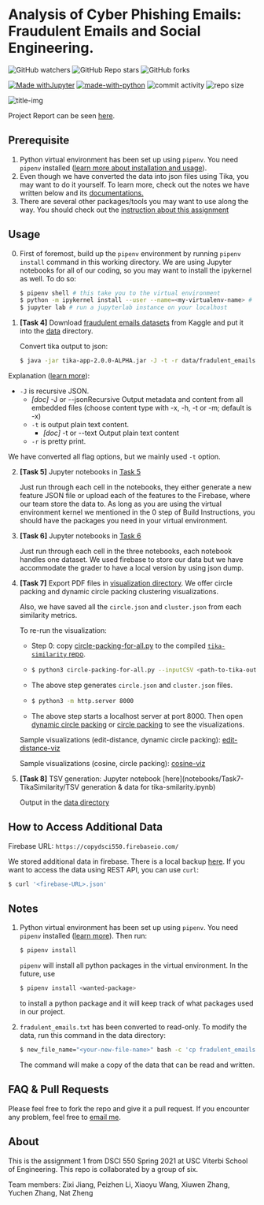 # Analysis of Cyber Phishing Emails: Fraudulent Emails and Social Engineering.

![GitHub watchers](https://img.shields.io/github/watchers/Anthonyive/DSCI-550-Assignment-1?style=social) ![GitHub Repo stars](https://img.shields.io/github/stars/Anthonyive/DSCI-550-Assignment-1?style=social) ![GitHub forks](https://img.shields.io/github/forks/Anthonyive/DSCI-550-Assignment-1?style=social)

[![Made withJupyter](https://img.shields.io/badge/Made%20with-Jupyter-orange?style=flat-square&logo=Jupyter)](https://jupyter.org/try) [![made-with-python](https://img.shields.io/badge/Made%20with-Python-1f425f.svg?style=flat-square)](https://www.python.org/) ![commit activity](https://img.shields.io/github/commit-activity/m/Anthonyive/DSCI-550-Assignment-1?style=flat-square) ![repo size](https://img.shields.io/github/repo-size/Anthonyive/DSCI-550-Assignment-1?style=flat-square)

![title-img](https://www.yeahhub.com/wp-content/uploads/2018/08/phishing-report.png)

Project Report can be seen [here](TEAM_GINGERDONKEY_BIGDATA.pdf).

## Prerequisite

1. Python virtual environment has been set up using `pipenv`. You need `pipenv` installed ([learn more about installation and usage](https://pipenv-fork.readthedocs.io/en/latest/)).
2. Even though we have converted the data into json files using Tika, you may want to do it yourself. To learn more, check out the notes we have written below and its [documentations.](http://tika.apache.org/1.25/gettingstarted.html)
3. There are several other packages/tools you may want to use along the way. You should check out the [instruction about this assignment](docs/DSCI550_Spring2021_HW_BIGDATA_PHISHING.pdf)

## Usage

0. First of foremost, build up the `pipenv` environment by running `pipenv install` command in this working directory. We are using Jupyter notebooks for all of our coding, so you may want to install the ipykernel as well. To do so:

   ```bash
   $ pipenv shell # this take you to the virtual environment
   $ python -m ipykernel install --user --name=<my-virtualenv-name> # change the kernel name as you see fit
   $ jupyter lab # run a jupyterlab instance on your localhost
   ```

1. **[Task 4]** Download [fraudulent emails datasets](https://www.kaggle.com/rtatman/fraudulent-email-corpus) from Kaggle and put it into the [data](data) directory.

   Convert tika output to json:

   ```bash
   $ java -jar tika-app-2.0.0-ALPHA.jar -J -t -r data/fradulent_emails.txt > data/fradulent_emails_t.json
   ```
   
Explanation ([learn more](http://tika.apache.org/1.25/gettingstarted.html)): 
   
- `-J` is recursive JSON.
     - *[doc]* -J  or --jsonRecursive Output metadata and content from all embedded files (choose content type with -x, -h, -t or -m; default is -x)
   - `-t` is output plain text content.
     - *[doc]*  -t  or --text          Output plain text content
   - `-r` is pretty print.
   
We have converted all flag options, but we mainly used `-t` option.
   
2. **[Task 5]** Jupyter notebooks in [Task 5](notebooks/Task5)

   Just run through each cell in the notebooks, they either generate a new feature JSON file or upload each of the features to the Firebase, where our team store the data to. As long as you are using the virtual environment kernel we mentioned in the 0 step of Build Instructions, you should have the packages you need in your virtual environment.

3. **[Task 6]** Jupyter notebooks in [Task 6](notebooks/Task6)

   Just run through each cell in the three notebooks, each notebook handles one dataset. We used firebase to store our data but we have accommodate the grader to have a local version by using json dump.

4. **[Task 7]** Export PDF files in [visualization directory](visualizations/tika-similarity). We offer circle packing and dynamic circle packing clustering visualizations.

   Also, we have saved all the `circle.json` and `cluster.json` from each similarity metrics. 

   To re-run the visualization:

   - Step 0: copy [circle-packing-for-all.py](visualizations/tika-similarity/src/circle-packing-for-all.py) to the compiled [`tika-similarity` repo](https://github.com/chrismattmann/tika-similarity.git).

   - ```bash
     $ python3 circle-packing-for-all.py --inputCSV <path-to-tika-output-csv> --cluster 2
     ```

   - The above step generates `circle.json` and `cluster.json` files.

   - ```bash
     $ python3 -m http.server 8000
     ```

   - The above step starts a localhost server at port 8000. Then open [dynamic circle packing](http://localhost:8000/dynamic-circlepacking.html) or [circle packing](http://localhost:8000/circlepacking.html) to see the visualizations.

   Sample visualizations (edit-distance, dynamic circle packing): [edit-distance-viz](visualizations/tika-similarity/dynamic-circle-packing/edit-distance.pdf)

   Sample visualizations (cosine, circle packing): [cosine-viz](visualizations/tika-similarity/circle-packing/cosine.pdf)

5. **[Task 8]** TSV generation: Jupyter notebook [here](notebooks/Task7-TikaSimilarity/TSV generation & data for tika-smilarity.ipynb)

   Output in the [data directory](data/additional-features/additional_features.tsv)

## How to Access Additional Data

Firebase URL: `https://copydsci550.firebaseio.com/`

We stored additional data in firebase. There is a local backup [here](data/additional-features/additional-features.json). If you want to access the data using REST API, you can use `curl`:

```bash
$ curl '<firebase-URL>.json'
```

## Notes

1. Python virtual environment has been set up using `pipenv`. You need `pipenv` installed ([learn more](https://pipenv-fork.readthedocs.io/en/latest/)). Then run:

   ```bash
   $ pipenv install
   ```

   `pipenv` will install all python packages in the virtual environment. In the future, use

   ```bash
   $ pipenv install <wanted-package>
   ```

   to install a python package and it will keep track of what packages used in our project.

2. `fradulent_emails.txt` has been converted to read-only. To modify the data, run this command in the data directory:

   ```bash
   $ new_file_name="<your-new-file-name>" bash -c 'cp fradulent_emails.txt ${new_file_name}; chmod 0644 ${new_file_name}'
   ```

   The command will make a copy of the data that can be read and written.
   
## FAQ & Pull Requests
Please feel free to fork the repo and give it a pull request. If you encounter any problem, feel free to [email me](mailto:yzhang71@usc.edu).

## About

This is the assignment 1 from DSCI 550 Spring 2021 at USC Viterbi School of Engineering. This repo is collaborated by a group of six.

Team members: Zixi Jiang, Peizhen Li, Xiaoyu Wang, Xiuwen Zhang, Yuchen Zhang, Nat Zheng
